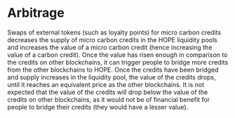 # Arbitrage

Swaps of external tokens (such as loyalty points) for micro carbon credits decreases the supply of micro carbon credits in the HOPE liquidity pools and increases the value of a micro carbon credit (hence increasing the value of a carbon credit). Once the value has risen enough in comparison to the credits on other blockchains, it can trigger people to bridge more credits from the other blockchains to HOPE. Once the credits have been bridged and supply increases in the liquidity pool, the value of the credits drops, until it reaches an equivalent price as the other blockchains. It is not expected that the value of the credits will drop below the value of the credits on other blockchains, as it would not be of financial benefit for people to bridge their credits (they would have a lesser value).
